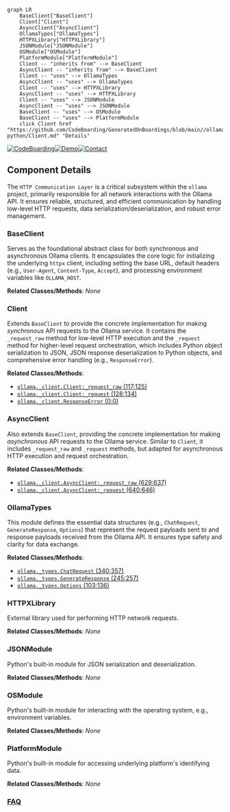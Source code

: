 ```mermaid
graph LR
    BaseClient["BaseClient"]
    Client["Client"]
    AsyncClient["AsyncClient"]
    OllamaTypes["OllamaTypes"]
    HTTPXLibrary["HTTPXLibrary"]
    JSONModule["JSONModule"]
    OSModule["OSModule"]
    PlatformModule["PlatformModule"]
    Client -- "inherits from" --> BaseClient
    AsyncClient -- "inherits from" --> BaseClient
    Client -- "uses" --> OllamaTypes
    AsyncClient -- "uses" --> OllamaTypes
    Client -- "uses" --> HTTPXLibrary
    AsyncClient -- "uses" --> HTTPXLibrary
    Client -- "uses" --> JSONModule
    AsyncClient -- "uses" --> JSONModule
    BaseClient -- "uses" --> OSModule
    BaseClient -- "uses" --> PlatformModule
    click Client href "https://github.com/CodeBoarding/GeneratedOnBoardings/blob/main//ollama-python/Client.md" "Details"
```
[![CodeBoarding](https://img.shields.io/badge/Generated%20by-CodeBoarding-9cf?style=flat-square)](https://github.com/CodeBoarding/GeneratedOnBoardings)[![Demo](https://img.shields.io/badge/Try%20our-Demo-blue?style=flat-square)](https://www.codeboarding.org/demo)[![Contact](https://img.shields.io/badge/Contact%20us%20-%20contact@codeboarding.org-lightgrey?style=flat-square)](mailto:contact@codeboarding.org)

## Component Details

The `HTTP Communication Layer` is a critical subsystem within the `ollama` project, primarily responsible for all network interactions with the Ollama API. It ensures reliable, structured, and efficient communication by handling low-level HTTP requests, data serialization/deserialization, and robust error management.

### BaseClient
Serves as the foundational abstract class for both synchronous and asynchronous Ollama clients. It encapsulates the core logic for initializing the underlying `httpx` client, including setting the base URL, default headers (e.g., `User-Agent`, `Content-Type`, `Accept`), and processing environment variables like `OLLAMA_HOST`.


**Related Classes/Methods**: _None_

### Client
Extends `BaseClient` to provide the concrete implementation for making *synchronous* API requests to the Ollama service. It contains the `_request_raw` method for low-level HTTP execution and the `_request` method for higher-level request orchestration, which includes Python object serialization to JSON, JSON response deserialization to Python objects, and comprehensive error handling (e.g., `ResponseError`).


**Related Classes/Methods**:

- <a href="https://github.com/ollama/ollama-python/blob/master/ollama/_client.py#L117-L125" target="_blank" rel="noopener noreferrer">`ollama._client.Client:_request_raw` (117:125)</a>
- <a href="https://github.com/ollama/ollama-python/blob/master/ollama/_client.py#L128-L134" target="_blank" rel="noopener noreferrer">`ollama._client.Client:_request` (128:134)</a>
- <a href="https://github.com/ollama/ollama-python/blob/master/ollama/_client.py#L0-L0" target="_blank" rel="noopener noreferrer">`ollama._client.ResponseError` (0:0)</a>


### AsyncClient
Also extends `BaseClient`, providing the concrete implementation for making *asynchronous* API requests to the Ollama service. Similar to `Client`, it includes `_request_raw` and `_request` methods, but adapted for asynchronous HTTP execution and request orchestration.


**Related Classes/Methods**:

- <a href="https://github.com/ollama/ollama-python/blob/master/ollama/_client.py#L629-L637" target="_blank" rel="noopener noreferrer">`ollama._client.AsyncClient:_request_raw` (629:637)</a>
- <a href="https://github.com/ollama/ollama-python/blob/master/ollama/_client.py#L640-L646" target="_blank" rel="noopener noreferrer">`ollama._client.AsyncClient:_request` (640:646)</a>


### OllamaTypes
This module defines the essential data structures (e.g., `ChatRequest`, `GenerateResponse`, `Options`) that represent the request payloads sent to and response payloads received from the Ollama API. It ensures type safety and clarity for data exchange.


**Related Classes/Methods**:

- <a href="https://github.com/ollama/ollama-python/blob/master/ollama/_types.py#L340-L357" target="_blank" rel="noopener noreferrer">`ollama._types.ChatRequest` (340:357)</a>
- <a href="https://github.com/ollama/ollama-python/blob/master/ollama/_types.py#L245-L257" target="_blank" rel="noopener noreferrer">`ollama._types.GenerateResponse` (245:257)</a>
- <a href="https://github.com/ollama/ollama-python/blob/master/ollama/_types.py#L103-L136" target="_blank" rel="noopener noreferrer">`ollama._types.Options` (103:136)</a>


### HTTPXLibrary
External library used for performing HTTP network requests.


**Related Classes/Methods**: _None_

### JSONModule
Python's built-in module for JSON serialization and deserialization.


**Related Classes/Methods**: _None_

### OSModule
Python's built-in module for interacting with the operating system, e.g., environment variables.


**Related Classes/Methods**: _None_

### PlatformModule
Python's built-in module for accessing underlying platform's identifying data.


**Related Classes/Methods**: _None_



### [FAQ](https://github.com/CodeBoarding/GeneratedOnBoardings/tree/main?tab=readme-ov-file#faq)